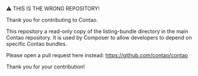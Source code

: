 ⚠ THIS IS THE WRONG REPOSITORY!

Thank you for contributing to Contao.

This repository a read-only copy of the listing-bundle directory in the main Contao repository. It is used by Composer to allow developers to depend on specific Contao bundles.

Please open a pull request here instead: https://github.com/contao/contao

Thank you for your contribution!
